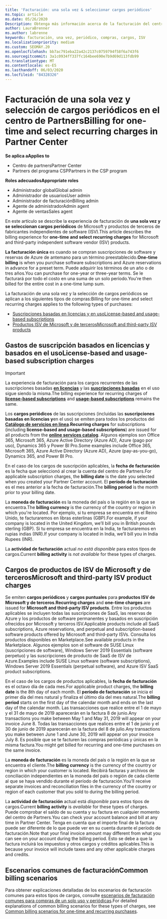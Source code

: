 ```yaml
---
title: 'Facturación: una sola vez & seleccionar cargos periódicos'
ms.topic: article
ms.date: 05/26/2020
Description: Obtenga más información acerca de la facturación del centro de Partners, como la facturación única por adelantado de los términos y la facturación preestablecidos para los cargos de SELECT y periódicos.
author: LauraBrenner
ms.author: labrenne
keywords: facturación, una vez, periódico, compras, cargos, ISV
ms.localizationpriority: medium
ms.custom: SEOMAY.20
ms.openlocfilehash: bb7ac791eba22a42c2137c0759794f58f6a743f6
ms.sourcegitcommit: 3a1c0934ff337fc164bee690e7b9d69d113fdb99
ms.translationtype: MT
ms.contentlocale: es-ES
ms.lasthandoff: 06/03/2020
ms.locfileid: "84328326"
---
```

# <a name="billing-for-one-time-and-select-recurring-charges-in-partner-center"></a><span data-ttu-id="334a9-104">Facturación de una sola vez y selección de cargos periódicos en el centro de Partners</span><span class="sxs-lookup"><span data-stu-id="334a9-104">Billing for one-time and select recurring charges in Partner Center</span></span>

<span data-ttu-id="334a9-105">**Se aplica a**</span><span class="sxs-lookup"><span data-stu-id="334a9-105">**Applies to**</span></span>
- <span data-ttu-id="334a9-106">Centro de partners</span><span class="sxs-lookup"><span data-stu-id="334a9-106">Partner Center</span></span>
- <span data-ttu-id="334a9-107">Partners del programa CSP</span><span class="sxs-lookup"><span data-stu-id="334a9-107">Partners in the CSP program</span></span>

<span data-ttu-id="334a9-108">**Roles adecuados**</span><span class="sxs-lookup"><span data-stu-id="334a9-108">**Appropriate roles**</span></span>
- <span data-ttu-id="334a9-109">Administrador global</span><span class="sxs-lookup"><span data-stu-id="334a9-109">Global admin</span></span>
- <span data-ttu-id="334a9-110">Administrador de usuarios</span><span class="sxs-lookup"><span data-stu-id="334a9-110">User admin</span></span>
- <span data-ttu-id="334a9-111">Administrador de facturación</span><span class="sxs-lookup"><span data-stu-id="334a9-111">Billing admin</span></span>
- <span data-ttu-id="334a9-112">Agente de administrador</span><span class="sxs-lookup"><span data-stu-id="334a9-112">Admin agent</span></span>
- <span data-ttu-id="334a9-113">Agente de ventas</span><span class="sxs-lookup"><span data-stu-id="334a9-113">Sales agent</span></span>

<span data-ttu-id="334a9-114">En este artículo se describe la experiencia de facturación de **una sola vez y se seleccionan cargos periódicos** de Microsoft y productos de terceros de fabricantes independientes de software (ISV).</span><span class="sxs-lookup"><span data-stu-id="334a9-114">This article describes the billing experience for **one-time and select recurring charges** for Microsoft and third-party independent software vendor (ISV) products.</span></span> 

<span data-ttu-id="334a9-115">**La facturación única** es cuando se compran suscripciones de software y reservas de Azure de antemano para un término preestablecido.</span><span class="sxs-lookup"><span data-stu-id="334a9-115">**One-time billing** is when you purchase software subscriptions and Azure reservations in advance for a preset term.</span></span> <span data-ttu-id="334a9-116">Puede adquirir los términos de un año o de tres años.</span><span class="sxs-lookup"><span data-stu-id="334a9-116">You can purchase for one-year or three-year terms.</span></span> <span data-ttu-id="334a9-117">Se le facturará por todo el costo en una suma de un solo período.</span><span class="sxs-lookup"><span data-stu-id="334a9-117">You're then billed for the entire cost in a one-time lump sum.</span></span>

<span data-ttu-id="334a9-118">La facturación de una sola vez y la selección de cargos periódicos se aplican a los siguientes tipos de compras:</span><span class="sxs-lookup"><span data-stu-id="334a9-118">Billing for one-time and select recurring charges applies to the following types of purchases:</span></span>

- [<span data-ttu-id="334a9-119">Suscripciones basadas en licencias y en uso</span><span class="sxs-lookup"><span data-stu-id="334a9-119">License-based and usage-based subscriptions</span></span>](#license-based-and-usage-based-subscription-charges)
- [<span data-ttu-id="334a9-120">Productos ISV de Microsoft y de terceros</span><span class="sxs-lookup"><span data-stu-id="334a9-120">Microsoft and third-party ISV products</span></span>](#microsoft-and-third-party-isv-product-charges)

## <a name="license-based-and-usage-based-subscription-charges"></a><span data-ttu-id="334a9-121">Gastos de suscripción basados en licencias y basados en el uso</span><span class="sxs-lookup"><span data-stu-id="334a9-121">License-based and usage-based subscription charges</span></span>

> [!IMPORTANT]
> <span data-ttu-id="334a9-122">La experiencia de facturación para los cargos recurrentes de las suscripciones basadas [**en licencias**](license-based-billing.md) y las [**suscripciones basadas**](usage-based-billing.md) en el uso sigue siendo la misma.</span><span class="sxs-lookup"><span data-stu-id="334a9-122">The billing experience for recurring charges of [**license-based subscriptions**](license-based-billing.md) and [**usage-based subscriptions**](usage-based-billing.md) remains the same.</span></span>

<span data-ttu-id="334a9-123">Los **cargos periódicos** de las suscripciones (incluidas las **suscripciones basadas en licencias y**en el uso) se emiten para todos los productos del [**Catálogo de servicios en línea**](https://partner.microsoft.com/commerce/preferredoffers/list).</span><span class="sxs-lookup"><span data-stu-id="334a9-123">**Recurring charges** for subscriptions (including **license-based and usage-based subscriptions**) are issued for all products from the [**online services catalog**](https://partner.microsoft.com/commerce/preferredoffers/list).</span></span> <span data-ttu-id="334a9-124">Algunos ejemplos son Office 365, Microsoft 365, Azure Active Directory (Azure AD), Azure (pago por uso), Dynamics 365 y Power BI Pro.</span><span class="sxs-lookup"><span data-stu-id="334a9-124">Some examples include Office 365, Microsoft 365, Azure Active Directory (Azure AD), Azure (pay-as-you-go), Dynamics 365, and Power BI Pro.</span></span>

<span data-ttu-id="334a9-125">En el caso de los cargos de suscripción aplicables, la **fecha de facturación** es la fecha que seleccionó al crear la cuenta del centro de Partners.</span><span class="sxs-lookup"><span data-stu-id="334a9-125">For applicable subscription charges, the **billing date** is the date you selected when you created your Partner Center account.</span></span> <span data-ttu-id="334a9-126">El **período de facturación** es el mes anterior a la fecha de facturación.</span><span class="sxs-lookup"><span data-stu-id="334a9-126">The **billing period** is the month prior to your billing date.</span></span>

<span data-ttu-id="334a9-127">La **moneda de facturación** es la moneda del país o la región en la que se encuentra.</span><span class="sxs-lookup"><span data-stu-id="334a9-127">The **billing currency** is the currency of the country or region in which you're located.</span></span> <span data-ttu-id="334a9-128">Por ejemplo, si tu empresa se encuentra en el Reino Unido, te facturaremos en libras esterlinas (GBP).</span><span class="sxs-lookup"><span data-stu-id="334a9-128">For example, if your company is located in the United Kingdom, we’ll bill you in British pounds sterling (GBP).</span></span> <span data-ttu-id="334a9-129">Si tu empresa se encuentra en la India, te facturaremos en rupias indias (INR).</span><span class="sxs-lookup"><span data-stu-id="334a9-129">If your company is located in India, we’ll bill you in India Rupees (INR).</span></span>

<span data-ttu-id="334a9-130">La **actividad de facturación** actual *no está disponible* para estos tipos de cargos.</span><span class="sxs-lookup"><span data-stu-id="334a9-130">Current **billing activity** is *not available* for these types of charges.</span></span>

## <a name="microsoft-and-third-party-isv-product-charges"></a><span data-ttu-id="334a9-131">Cargos de productos de ISV de Microsoft y de terceros</span><span class="sxs-lookup"><span data-stu-id="334a9-131">Microsoft and third-party ISV product charges</span></span>

<span data-ttu-id="334a9-132">Se emiten **cargos periódicos** y **cargos puntuales** para **productos ISV de Microsoft y de terceros**.</span><span class="sxs-lookup"><span data-stu-id="334a9-132">**Recurring charges** and **one-time charges** are issued for **Microsoft and third-party ISV products**.</span></span> <span data-ttu-id="334a9-133">Entre los productos aplicables se incluyen todas las suscripciones de SaaS, las reservas de Azure y los productos de software permanentes y basados en suscripción ofrecidos por Microsoft y terceros ISV.</span><span class="sxs-lookup"><span data-stu-id="334a9-133">Applicable products include all SaaS subscriptions, Azure reservations, and perpetual and subscription-based software products offered by Microsoft and third-party ISVs.</span></span> <span data-ttu-id="334a9-134">Consulta los productos disponibles en Marketplace.</span><span class="sxs-lookup"><span data-stu-id="334a9-134">See available products in the Marketplace.</span></span> <span data-ttu-id="334a9-135">Algunos ejemplos son el software de SUSE Linux (suscripciones de software), Windows Server 2019 Essentials (software perpetuo) y las suscripciones de producto de SaaS de ISV de Azure.</span><span class="sxs-lookup"><span data-stu-id="334a9-135">Examples include SUSE Linux software (software subscriptions), Windows Server 2019 Essentials (perpetual software), and Azure ISV SaaS product subscriptions.</span></span>

<span data-ttu-id="334a9-136">En el caso de los cargos de productos aplicables, la **fecha de facturación** es el octavo día de cada mes.</span><span class="sxs-lookup"><span data-stu-id="334a9-136">For applicable product charges, the **billing date** is the 8th day of each month.</span></span> <span data-ttu-id="334a9-137">El **período de facturación** se inicia el primer día del mes natural y finaliza el último día del mes natural.</span><span class="sxs-lookup"><span data-stu-id="334a9-137">The **billing period** starts on the first day of the calendar month and ends on the last day of the calendar month.</span></span> <span data-ttu-id="334a9-138">Las transacciones que realice entre el 1 de mayo y el 31 de mayo de 2019 aparecerán en la factura 8 de junio.</span><span class="sxs-lookup"><span data-stu-id="334a9-138">Any transactions you make between May 1 and May 31, 2019 will appear on your invoice June 8.</span></span> <span data-ttu-id="334a9-139">Todas las transacciones que realices entre el 1 de junio y el 30 de junio de 2019 aparecerán en la factura del 8 de julio.</span><span class="sxs-lookup"><span data-stu-id="334a9-139">Any transactions you make between June 1 and June 30, 2019 will appear on your invoice July 8.</span></span> <span data-ttu-id="334a9-140">Es posible que se te facturen las compras periódicas y únicas en la misma factura.</span><span class="sxs-lookup"><span data-stu-id="334a9-140">You might get billed for recurring and one-time purchases on the same invoice.</span></span>

<span data-ttu-id="334a9-141">La **moneda de facturación** es la moneda del país o la región en la que se encuentra el cliente.</span><span class="sxs-lookup"><span data-stu-id="334a9-141">The **billing currency** is the currency of the country or region in which your customer is located.</span></span> <span data-ttu-id="334a9-142">Recibirá facturas y archivos de conciliación independientes en la moneda del país o región de cada cliente al que se haya vendido durante el período de facturación.</span><span class="sxs-lookup"><span data-stu-id="334a9-142">You’ll receive separate invoices and reconciliation files in the currency of the country or region of each customer that you sold to during the billing period.</span></span>

<span data-ttu-id="334a9-143">La **actividad de facturación** actual está *disponible* para estos tipos de cargos.</span><span class="sxs-lookup"><span data-stu-id="334a9-143">Current **billing activity** is *available* for these types of charges.</span></span> <span data-ttu-id="334a9-144">Puede comprobar el saldo de su cuenta y su factura en cualquier momento del centro de Partners.</span><span class="sxs-lookup"><span data-stu-id="334a9-144">You can check your account balance and bill at any time in Partner Center.</span></span> <span data-ttu-id="334a9-145">Tenga en cuenta que el importe final de la factura puede ser diferente de lo que puede ver en su cuenta durante el período de facturación.</span><span class="sxs-lookup"><span data-stu-id="334a9-145">Note that your final invoice amount may different from what you can see on your account during the billing period.</span></span> <span data-ttu-id="334a9-146">Esto se debe a que la factura incluirá los impuestos y otros cargos y créditos aplicables.</span><span class="sxs-lookup"><span data-stu-id="334a9-146">This is because your invoice will include taxes and any other applicable charges and credits.</span></span>

## <a name="common-billing-scenarios"></a><span data-ttu-id="334a9-147">Escenarios comunes de facturación</span><span class="sxs-lookup"><span data-stu-id="334a9-147">Common billing scenarios</span></span>

<span data-ttu-id="334a9-148">Para obtener explicaciones detalladas de los escenarios de facturación comunes para estos tipos de cargos, consulte [escenarios de facturación comunes para compras de un solo uso y periódicas](common-billing-scenarios-onetime-recurring.md).</span><span class="sxs-lookup"><span data-stu-id="334a9-148">For detailed explanations of common billing scenarios for these types of charges, see [Common billing scenarios for one-time and recurring purchases](common-billing-scenarios-onetime-recurring.md).</span></span>
